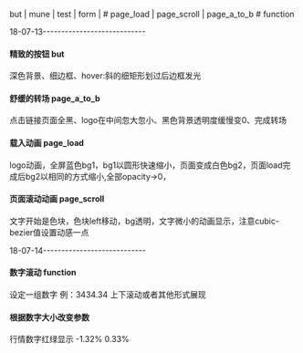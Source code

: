 but | mune | test | form | #
page_load | page_scroll | page_a_to_b #
function

18-07-13----------------------------
#### 精致的按钮 but
深色背景、细边框、hover:斜的细矩形划过后边框发光
#### 舒缓的转场 page_a_to_b
点击链接页面全黑、logo在中间忽大忽小、黑色背景透明度缓慢变0、完成转场
#### 载入动画 page_load
logo动画，全屏蓝色bg1，bg1以圆形快速缩小，页面变成白色bg2，页面load完成后bg2以相同的方式缩小,全部opacity->0，
#### 页面滚动动画 page_scroll
文字开始是色块，色块left移动，bg透明，文字微小的动画显示，注意cubic-bezier值设置动感一点

18-07-14----------------------------
#### 数字滚动 function
设定一组数字  例：3434.34  上下滚动或者其他形式展现
#### 根据数字大小改变参数
行情数字红绿显示 -1.32%   0.33%
